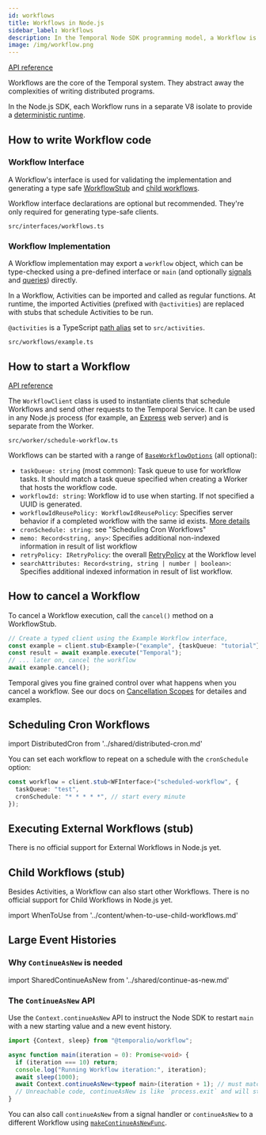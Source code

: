 ```yaml
---
id: workflows
title: Workflows in Node.js
sidebar_label: Workflows
description: In the Temporal Node SDK programming model, a Workflow is an exportable function that adheres to a set of rules.
image: /img/workflow.png
---
```


[API reference](https://nodejs.temporal.io/api/modules/workflow)

Workflows are the core of the Temporal system. They abstract away the complexities of writing distributed programs.

In the Node.js SDK, each Workflow runs in a separate V8 isolate to provide a [deterministic runtime](/docs/node/determinism).

## How to write Workflow code

### Workflow Interface

A Workflow's interface is used for validating the implementation and generating a type safe [WorkflowStub](https://nodejs.temporal.io/api/interfaces/client.workflowstub) and [child workflows](https://nodejs.temporal.io/api/classes/workflow.contextimpl#child).

Workflow interface declarations are optional but recommended. They're only required for generating type-safe clients.

`src/interfaces/workflows.ts`

<!--SNIPSTART nodejs-hello-workflow-interface {"enable_source_link": false}-->
<!--SNIPEND-->

### Workflow Implementation

A Workflow implementation may export a `workflow` object, which can be type-checked using a pre-defined interface or `main` (and optionally [signals](/docs/node/signals) and [queries](/docs/node/queries)) directly.

In a Workflow, Activities can be imported and called as regular functions. At runtime, the imported Activities (prefixed with `@activities`) are replaced with stubs that schedule Activities to be run.

`@activities` is a TypeScript [path alias](https://www.typescriptlang.org/tsconfig#paths) set to `src/activities`.

`src/workflows/example.ts`

<!--SNIPSTART nodejs-hello-workflow {"enable_source_link": false}-->
<!--SNIPEND-->

## How to start a Workflow

[API reference](https://nodejs.temporal.io/api/modules/client)

The `WorkflowClient` class is used to instantiate clients that schedule Workflows and send other requests to the Temporal Service.
It can be used in any Node.js process (for example, an [Express](https://expressjs.com/) web server) and is separate from the Worker.

`src/worker/schedule-workflow.ts`

<!--SNIPSTART nodejs-hello-client {"enable_source_link": false}-->
<!--SNIPEND-->

Workflows can be started with a range of [`BaseWorkflowOptions`](https://nodejs.temporal.io/api/interfaces/client.baseworkflowoptions/) (all optional):

- `taskQueue: string` (most common): Task queue to use for workflow tasks. It should match a task queue specified when creating a Worker that hosts the workflow code.
- `workflowId: string`: Workflow id to use when starting. If not specified a UUID is generated.
- `workflowIdReusePolicy: WorkflowIdReusePolicy`: Specifies server behavior if a completed workflow with the same id exists. [More details](https://nodejs.temporal.io/api/interfaces/client.baseworkflowoptions/#workflowidreusepolicy)
- `cronSchedule: string`: see "Scheduling Cron Workflows"
- `memo: Record<string, any>`: Specifies additional non-indexed information in result of list workflow
- `retryPolicy: IRetryPolicy`: the overall [RetryPolicy](https://nodejs.temporal.io/api/interfaces/proto.temporal.api.common.v1.iretrypolicy/) at the Workflow level
- `searchAttributes: Record<string, string | number | boolean>`: Specifies additional indexed information in result of list workflow.

## How to cancel a Workflow

To cancel a Workflow execution, call the `cancel()` method on a WorkflowStub.

<!-- prettier-ignore -->
```ts
// Create a typed client using the Example Workflow interface,
const example = client.stub<Example>("example", {taskQueue: "tutorial"});
const result = await example.execute("Temporal");
// ... later on, cancel the workflow
await example.cancel();
```

Temporal gives you fine grained control over what happens when you cancel a workflow. See our docs on [Cancellation Scopes](/docs/node/cancellation-scopes) for detailes and examples.

## Scheduling Cron Workflows

import DistributedCron from '../shared/distributed-cron.md'

<DistributedCron docUrl="https://nodejs.temporal.io/api/interfaces/client.baseworkflowoptions/#cronschedule">

You can set each workflow to repeat on a schedule with the `cronSchedule` option:

<!-- prettier-ignore -->
```ts
const workflow = client.stub<WFInterface>("scheduled-workflow", {
  taskQueue: "test",
  cronSchedule: "* * * * *", // start every minute
});
```

</DistributedCron>

## Executing External Workflows (stub)

There is no official support for External Workflows in Node.js yet.

## Child Workflows (stub)

Besides Activities, a Workflow can also start other Workflows.
There is no official support for Child Workflows in Node.js yet.

import WhenToUse from '../content/when-to-use-child-workflows.md'

<WhenToUse
signalsLink="/docs/go/signals"
/>

## Large Event Histories

### Why `ContinueAsNew` is needed

import SharedContinueAsNew from '../shared/continue-as-new.md'

<SharedContinueAsNew />

### The `ContinueAsNew` API

Use the `Context.continueAsNew` API to instruct the Node SDK to restart `main` with a new starting value and a new event history.

<!-- prettier-ignore -->
```ts
import {Context, sleep} from "@temporalio/workflow";

async function main(iteration = 0): Promise<void> {
  if (iteration === 10) return;
  console.log("Running Workflow iteration:", iteration);
  await sleep(1000);
  await Context.continueAsNew<typeof main>(iteration + 1); // must match the arguments expected by `main`
  // Unreachable code, continueAsNew is like `process.exit` and will stop execution once called.
}
```

You can also call `continueAsNew` from a signal handler or `continueAsNew` to a different Workflow using [`makeContinueAsNewFunc`](https://nodejs.temporal.io/api/classes/workflow.contextimpl#makecontinueasnewfunc).

